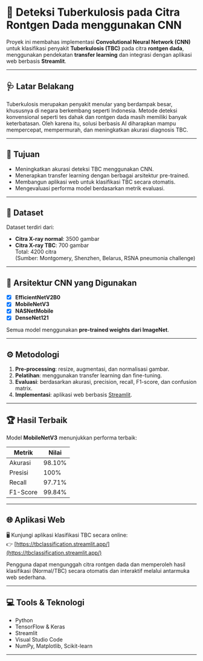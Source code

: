 # 📌 Deteksi Tuberkulosis pada Citra Rontgen Dada menggunakan CNN

Proyek ini membahas implementasi **Convolutional Neural Network (CNN)** untuk klasifikasi penyakit **Tuberkulosis (TBC)** pada citra **rontgen dada**, menggunakan pendekatan **transfer learning** dan integrasi dengan aplikasi web berbasis **Streamlit**.

---

## 🩺 Latar Belakang

Tuberkulosis merupakan penyakit menular yang berdampak besar, khususnya di negara berkembang seperti Indonesia. Metode deteksi konvensional seperti tes dahak dan rontgen dada masih memiliki banyak keterbatasan. Oleh karena itu, solusi berbasis AI diharapkan mampu mempercepat, mempermurah, dan meningkatkan akurasi diagnosis TBC.

---

## 🎯 Tujuan

- Meningkatkan akurasi deteksi TBC menggunakan CNN.
- Menerapkan transfer learning dengan berbagai arsitektur pre-trained.
- Membangun aplikasi web untuk klasifikasi TBC secara otomatis.
- Mengevaluasi performa model berdasarkan metrik evaluasi.

---

## 🧪 Dataset

Dataset terdiri dari:
- **Citra X-ray normal**: 3500 gambar  
- **Citra X-ray TBC**: 700 gambar  
Total: 4200 citra  
(Sumber: Montgomery, Shenzhen, Belarus, RSNA pneumonia challenge)

---

## 🧠 Arsitektur CNN yang Digunakan

- [x] **EfficientNetV2B0**
- [x] **MobileNetV3**
- [x] **NASNetMobile**
- [x] **DenseNet121**

Semua model menggunakan **pre-trained weights dari ImageNet**.

---

## ⚙️ Metodologi

1. **Pre-processing**: resize, augmentasi, dan normalisasi gambar.
2. **Pelatihan**: menggunakan transfer learning dan fine-tuning.
3. **Evaluasi**: berdasarkan akurasi, precision, recall, F1-score, dan confusion matrix.
4. **Implementasi**: aplikasi web berbasis [Streamlit](https://streamlit.io/).

---

## 🏆 Hasil Terbaik

Model **MobileNetV3** menunjukkan performa terbaik:

| Metrik     | Nilai     |
|------------|-----------|
| Akurasi    | 98.10%    |
| Presisi    | 100%      |
| Recall     | 97.71%    |
| F1-Score   | 99.84%    |

---

## 🌐 Aplikasi Web

🖥️ Kunjungi aplikasi klasifikasi TBC secara online:  
👉 [https://tbclassification.streamlit.app/](https://tbclassification.streamlit.app/)

Pengguna dapat mengunggah citra rontgen dada dan memperoleh hasil klasifikasi (Normal/TBC) secara otomatis dan interaktif melalui antarmuka web sederhana.

---

## 💻 Tools & Teknologi

- Python
- TensorFlow & Keras
- Streamlit
- Visual Studio Code
- NumPy, Matplotlib, Scikit-learn

---
